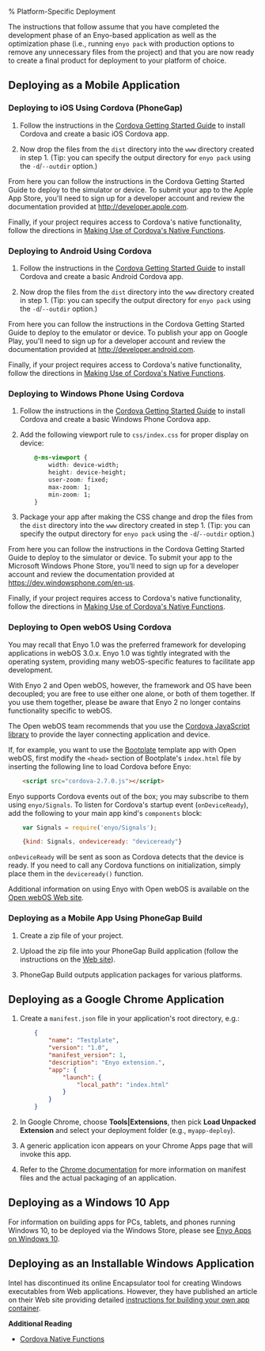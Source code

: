 % Platform-Specific Deployment

The instructions that follow assume that you have completed the development phase
of an Enyo-based application as well as the optimization phase (i.e., running
`enyo pack` with production options to remove any unnecessary files from the project) and that you
are now ready to create a final product for deployment to your platform of choice.

## Deploying as a Mobile Application

### Deploying to iOS Using Cordova (PhoneGap)

1. Follow the instructions in the [Cordova Getting Started
    Guide][getting-started]
    to install Cordova and create a basic iOS Cordova app.

2. Now drop the files from the `dist` directory into the `www` directory created in step 1. (Tip: you can specify the output directory for `enyo pack` using the `-d`/`--outdir` option.)

From here you can follow the instructions in the Cordova Getting Started Guide
to deploy to the simulator or device.  To submit your app to the Apple App
Store, you'll need to sign up for a developer account and review the
documentation provided at <http://developer.apple.com>.

Finally, if your project requires access to Cordova's native functionality,
follow the directions in [Making Use of Cordova's Native Functions][native-functions].

### Deploying to Android Using Cordova

1. Follow the instructions in the [Cordova Getting Started
    Guide][getting-started] to install Cordova and create a basic Android
    Cordova app.

2. Now drop the files from the `dist` directory into the `www` directory created in step 1. (Tip: you can specify the output directory for `enyo pack` using the `-d`/`--outdir` option.)

From here you can follow the instructions in the Cordova Getting Started Guide
to deploy to the emulator or device.  To publish your app on Google Play, you'll
need to sign up for a developer account and review the documentation provided at
<http://developer.android.com>.

Finally, if your project requires access to Cordova's native functionality,
follow the directions in [Making Use of Cordova's Native Functions][native-functions].

### Deploying to Windows Phone Using Cordova

1. Follow the instructions in the [Cordova Getting Started
    Guide][getting-started] to install Cordova and create a basic Windows Phone
    Cordova app.

2. Add the following viewport rule to `css/index.css` for proper display on device:

    ```css
        @-ms-viewport {
            width: device-width;
            height: device-height;
            user-zoom: fixed;
            max-zoom: 1;
            min-zoom: 1;
        }
    ```

3. Package your app after making the CSS change and drop the files from the `dist` directory into the `www` directory created in step 1. (Tip: you can specify the output directory for `enyo pack` using the `-d`/`--outdir` option.)

From here you can follow the instructions in the Cordova Getting Started Guide
to deploy to the simulator or device.  To submit your app to the Microsoft
Windows Phone Store, you'll need to sign up for a developer account and review
the documentation provided at <https://dev.windowsphone.com/en-us>.

Finally, if your project requires access to Cordova's native functionality,
follow the directions in [Making Use of Cordova's Native Functions][native-functions].

### Deploying to Open webOS Using Cordova

You may recall that Enyo 1.0 was the preferred framework for developing
applications in webOS 3.0.x.  Enyo 1.0 was tightly integrated with the operating
system, providing many webOS-specific features to facilitate app development.

With Enyo 2 and Open webOS, however, the framework and OS have been decoupled;
you are free to use either one alone, or both of them together.  If you use them
together, please be aware that Enyo 2 no longer contains functionality specific
to webOS.

The Open webOS team recommends that you use the [Cordova JavaScript
library](http://phonegap.com/download/) to provide the layer connecting
application and device.

If, for example, you want to use the
[Bootplate](../getting-started/bootplate.html) template app with Open webOS,
first modify the `<head>` section of Bootplate's `index.html` file by inserting
the following line to load Cordova before Enyo:

```html
    <script src="cordova-2.7.0.js"></script>
```

Enyo supports Cordova events out of the box; you may subscribe to them using
`enyo/Signals`.  To listen for Cordova's startup event (`onDeviceReady`), add
the following to your main app kind's `components` block:

```javascript
    var Signals = require('enyo/Signals');

    {kind: Signals, ondeviceready: "deviceready"}
```

`onDeviceReady` will be sent as soon as Cordova detects that the device is
ready.  If you need to call any Cordova functions on initialization, simply
place them in the `deviceready()` function.

Additional information on using Enyo with Open webOS is available on the [Open
webOS Web site](http://www.openwebosproject.org).

### Deploying as a Mobile App Using PhoneGap Build

1. Create a zip file of your project.

2. Upload the zip file into your PhoneGap Build application (follow the
    instructions on the [Web site](https://build.phonegap.com/)).

3. PhoneGap Build outputs application packages for various platforms.

## Deploying as a Google Chrome Application

1. Create a `manifest.json` file in your application's root directory, e.g.:

    ```json
        {
            "name": "Testplate",
            "version": "1.0",
            "manifest_version": 1,
            "description": "Enyo extension.",
            "app": {
                "launch": {
                    "local_path": "index.html"
                }
            }
        }
    ```

2. In Google Chrome, choose **Tools|Extensions**, then pick **Load Unpacked
    Extension** and select your deployment folder (e.g., `myapp-deploy`).

3. A generic application icon appears on your Chrome Apps page that will invoke
    this app.

4. Refer to the
    [Chrome documentation](https://developer.chrome.com/apps/about_apps.html)
    for more information on manifest files and the actual packaging of an
    application.

## Deploying as a Windows 10 App

For information on building apps for PCs, tablets, and phones running Windows 10, to be
deployed via the Windows Store, please see
[Enyo Apps on Windows 10](enyo-apps-on-windows-10.html).

## Deploying as an Installable Windows Application

Intel has discontinued its online Encapsulator tool for creating Windows
executables from Web applications.  However, they have published an article on
their Web site providing detailed [instructions for building your own app
container](http://software.intel.com/en-us/articles/do-it-yourself-chromium-base-web-application-container).

**Additional Reading**

* [Cordova Native Functions][native-functions]

[native-functions]: cordova-native-functions.html
[getting-started]: http://docs.phonegap.com/en/2.7.0/guide_getting-started_index.md.html#Getting%20Started%20Guides

